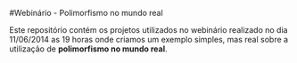 #Webinário - Polimorfismo no mundo real

Este repositório contém os projetos utilizados no webinário realizado no dia 11/06/2014 as 19 horas onde criamos um exemplo simples, mas real sobre a utilização de **polimorfismo no mundo real**.
